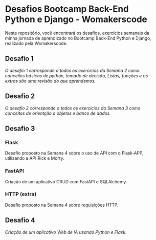 # Desafios Bootcamp Back-End Python e Django - Womakerscode

Neste repositório, você encontrará os desafios, exercícios semanais da minha jornada de aprendizado no Bootcamp Back-End Python e Django, realizado pela Womakerscode.

## Desafio 1

*O desafio 1 corresponde a todos os exercícios da Semana 2 como conceitos básicos de python, tomada de decisão, Listas, funções e os extras são uma revisão do que aprendemos.*

## Desafio 2

*O desafio 2 corresponde a todos os exercícios da Semana 3 como conceitos de orientção a objetos e banco de dados.*

## Desafio 3

### Flask 
Desafio proposto na Semana 4 sobre o uso de API com o Flask-APP, utilizando a API Rick e Morty.

### FastAPI
Criação de um aplicativo CRUD com FastAPI e SQLAlchemy.

### HTTP (extra)
Desafio proposto na Semana 4 sobre requisições HTTP.

## Desafio 4
*Criação de um aplicativo Web de IA usando Python e Flask.*
